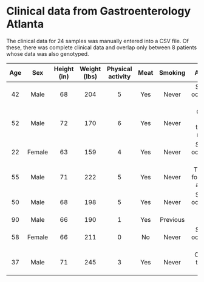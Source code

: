 # Clinical data from Gastroenterology Atlanta

The clinical data for 24 samples was manually entered into a CSV file. Of these, there was complete clinical data and overlap only between 8 patients whose data was also genotyped.

<table data-full-width="false"><thead><tr><th align="center">Age</th><th align="center">Sex</th><th align="center">Height (in)</th><th align="center">Weight (lbs)</th><th align="center">Physical activity</th><th align="center">Meat</th><th align="center">Smoking</th><th align="center">Alcohol</th><th align="center">Father cancer</th><th align="center">Mother cancer</th><th align="center">Sibling cancer</th><th align="center">Polyps</th><th align="center">Ulcerative colitis</th></tr></thead><tbody><tr><td align="center">42</td><td align="center">Male</td><td align="center">68</td><td align="center">204</td><td align="center">5</td><td align="center">Yes</td><td align="center">Never</td><td align="center">Special occasions only</td><td align="center">Yes</td><td align="center">No</td><td align="center">No</td><td align="center">No</td><td align="center">No</td></tr><tr><td align="center">52</td><td align="center">Male</td><td align="center">72</td><td align="center">170</td><td align="center">6</td><td align="center">Yes</td><td align="center">Never</td><td align="center">One to three times a month</td><td align="center">No</td><td align="center">Yes</td><td align="center">No</td><td align="center">Yes</td><td align="center">No</td></tr><tr><td align="center">22</td><td align="center">Female</td><td align="center">63</td><td align="center">159</td><td align="center">4</td><td align="center">Yes</td><td align="center">Never</td><td align="center">Special occasions only</td><td align="center">No</td><td align="center">No</td><td align="center">No</td><td align="center">No</td><td align="center">No</td></tr><tr><td align="center">55</td><td align="center">Male</td><td align="center">71</td><td align="center">222</td><td align="center">5</td><td align="center">Yes</td><td align="center">Never</td><td align="center">Three or four times a week</td><td align="center">Yes</td><td align="center">No</td><td align="center">No</td><td align="center">Yes</td><td align="center">No</td></tr><tr><td align="center">50</td><td align="center">Male</td><td align="center">68</td><td align="center">198</td><td align="center">5</td><td align="center">Yes</td><td align="center">Never</td><td align="center">Special occasions only</td><td align="center">Yes</td><td align="center">No</td><td align="center">No</td><td align="center">No</td><td align="center">No</td></tr><tr><td align="center">90</td><td align="center">Male</td><td align="center">66</td><td align="center">190</td><td align="center">1</td><td align="center">Yes</td><td align="center">Previous</td><td align="center">Never</td><td align="center">No</td><td align="center">No</td><td align="center">No</td><td align="center">Yes</td><td align="center">No</td></tr><tr><td align="center">58</td><td align="center">Female</td><td align="center">66</td><td align="center">211</td><td align="center">0</td><td align="center">No</td><td align="center">Never</td><td align="center">Special occasions only</td><td align="center">No</td><td align="center">No</td><td align="center">Yes</td><td align="center">No</td><td align="center">No</td></tr><tr><td align="center">37</td><td align="center">Male</td><td align="center">71</td><td align="center">245</td><td align="center">3</td><td align="center">Yes</td><td align="center">Never</td><td align="center">Once or twice a week</td><td align="center">Yes</td><td align="center">No</td><td align="center">No</td><td align="center">No</td><td align="center">No</td></tr></tbody></table>
